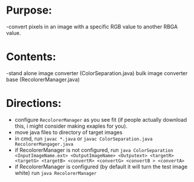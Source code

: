 # Purpose: 
-convert pixels in an image with a specific RGB value to another RBGA value.

# Contents: 
-stand alone image converter (ColorSeparation.java)
bulk image converter base (RecolorerManager.java)

# Directions: 
* configure `RecolorerManager` as you see fit (if people actually download this, i might consider making exaples for you). 
* move java files to directory of target images 
* in cmd, run `javac *.java` or `javac ColorSeparation.java RecolorerMangager.java` 
* if RecolorerManager is not configured, run `java ColorSeparation <InputImageName.ext> <OutputImageName> <Outputext> <targetR> <targetG> <targetB> <convertR> <convertG> <convertB > <convertA>` 
* if RecolorerManager is configured (by default it will turn the test image white) run `java RecolorerManager` 
